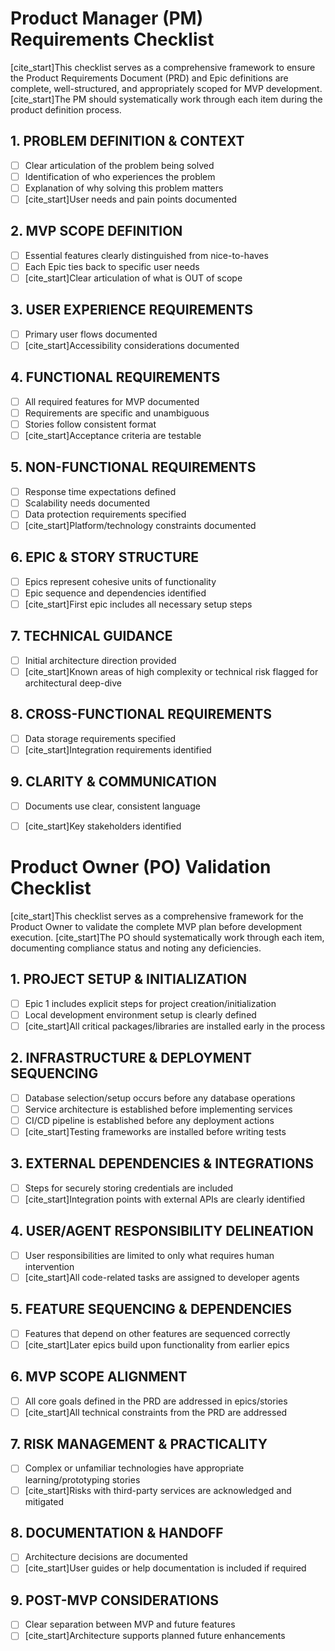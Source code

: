 # Product Manager (PM) Requirements Checklist

[cite_start]This checklist serves as a comprehensive framework to ensure the Product Requirements Document (PRD) and Epic definitions are complete, well-structured, and appropriately scoped for MVP development.  [cite_start]The PM should systematically work through each item during the product definition process. 

## 1. PROBLEM DEFINITION & CONTEXT
- [ ] Clear articulation of the problem being solved
- [ ] Identification of who experiences the problem
- [ ] Explanation of why solving this problem matters
- [ ] [cite_start]User needs and pain points documented 

## 2. MVP SCOPE DEFINITION
- [ ] Essential features clearly distinguished from nice-to-haves
- [ ] Each Epic ties back to specific user needs
- [ ] [cite_start]Clear articulation of what is OUT of scope 

## 3. USER EXPERIENCE REQUIREMENTS
- [ ] Primary user flows documented
- [ ] [cite_start]Accessibility considerations documented 

## 4. FUNCTIONAL REQUIREMENTS
- [ ] All required features for MVP documented
- [ ] Requirements are specific and unambiguous
- [ ] Stories follow consistent format
- [ ] [cite_start]Acceptance criteria are testable 

## 5. NON-FUNCTIONAL REQUIREMENTS
- [ ] Response time expectations defined
- [ ] Scalability needs documented
- [ ] Data protection requirements specified
- [ ] [cite_start]Platform/technology constraints documented 

## 6. EPIC & STORY STRUCTURE
- [ ] Epics represent cohesive units of functionality
- [ ] Epic sequence and dependencies identified
- [ ] [cite_start]First epic includes all necessary setup steps 

## 7. TECHNICAL GUIDANCE
- [ ] Initial architecture direction provided
- [ ] [cite_start]Known areas of high complexity or technical risk flagged for architectural deep-dive 

## 8. CROSS-FUNCTIONAL REQUIREMENTS
- [ ] Data storage requirements specified
- [ ] [cite_start]Integration requirements identified 

## 9. CLARITY & COMMUNICATION
- [ ] Documents use clear, consistent language
- [ ] [cite_start]Key stakeholders identified


# Product Owner (PO) Validation Checklist

[cite_start]This checklist serves as a comprehensive framework for the Product Owner to validate the complete MVP plan before development execution.  [cite_start]The PO should systematically work through each item, documenting compliance status and noting any deficiencies. 

## 1. PROJECT SETUP & INITIALIZATION
- [ ] Epic 1 includes explicit steps for project creation/initialization
- [ ] Local development environment setup is clearly defined
- [ ] [cite_start]All critical packages/libraries are installed early in the process 

## 2. INFRASTRUCTURE & DEPLOYMENT SEQUENCING
- [ ] Database selection/setup occurs before any database operations
- [ ] Service architecture is established before implementing services
- [ ] CI/CD pipeline is established before any deployment actions
- [ ] [cite_start]Testing frameworks are installed before writing tests 

## 3. EXTERNAL DEPENDENCIES & INTEGRATIONS
- [ ] Steps for securely storing credentials are included
- [ ] [cite_start]Integration points with external APIs are clearly identified 

## 4. USER/AGENT RESPONSIBILITY DELINEATION
- [ ] User responsibilities are limited to only what requires human intervention
- [ ] [cite_start]All code-related tasks are assigned to developer agents 

## 5. FEATURE SEQUENCING & DEPENDENCIES
- [ ] Features that depend on other features are sequenced correctly
- [ ] [cite_start]Later epics build upon functionality from earlier epics 

## 6. MVP SCOPE ALIGNMENT
- [ ] All core goals defined in the PRD are addressed in epics/stories
- [ ] [cite_start]All technical constraints from the PRD are addressed 

## 7. RISK MANAGEMENT & PRACTICALITY
- [ ] Complex or unfamiliar technologies have appropriate learning/prototyping stories
- [ ] [cite_start]Risks with third-party services are acknowledged and mitigated 

## 8. DOCUMENTATION & HANDOFF
- [ ] Architecture decisions are documented
- [ ] [cite_start]User guides or help documentation is included if required 

## 9. POST-MVP CONSIDERATIONS
- [ ] Clear separation between MVP and future features
- [ ] [cite_start]Architecture supports planned future enhancements